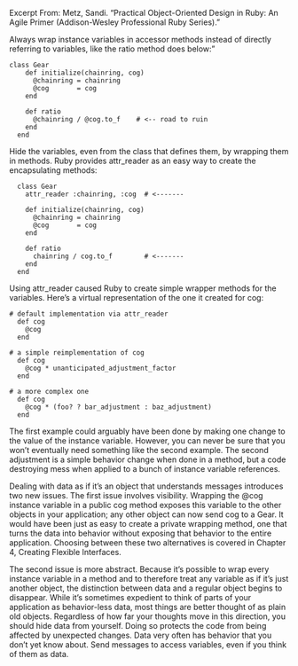 Excerpt From: Metz, Sandi. “Practical Object-Oriented Design in Ruby: An Agile Primer (Addison-Wesley Professional Ruby Series).”

Always wrap instance variables in accessor methods instead of directly referring to variables, like the ratio method does below:”

```
class Gear
    def initialize(chainring, cog)
      @chainring = chainring
      @cog       = cog
    end
    
    def ratio
      @chainring / @cog.to_f    # <-- road to ruin
    end
  end
```

Hide the variables, even from the class that defines them, by wrapping them in methods. Ruby provides attr_reader as an easy way to create the encapsulating methods:

```
  class Gear
    attr_reader :chainring, :cog  # <-------
    
    def initialize(chainring, cog)
      @chainring = chainring
      @cog       = cog
    end
  
    def ratio
      chainring / cog.to_f        # <-------
    end
  end
```

Using attr_reader caused Ruby to create simple wrapper methods for the variables. Here’s a virtual representation of the one it created for cog:

```
# default implementation via attr_reader
  def cog
    @cog
  end

# a simple reimplementation of cog
  def cog
    @cog * unanticipated_adjustment_factor
  end

# a more complex one
  def cog
    @cog * (foo? ? bar_adjustment : baz_adjustment)
  end
```
The first example could arguably have been done by making one change to the value of the instance variable. However, you can never be sure that you won’t eventually need something like the second example. The second adjustment is a simple behavior change when done in a method, but a code destroying mess when applied to a bunch of instance variable references.

Dealing with data as if it’s an object that understands messages introduces two new issues. The first issue involves visibility. Wrapping the @cog instance variable in a public cog method exposes this variable to the other objects in your application; any other object can now send cog to a Gear. It would have been just as easy to create a private wrapping method, one that turns the data into behavior without exposing that behavior to the entire application. Choosing between these two alternatives is covered in Chapter 4, Creating Flexible Interfaces.

The second issue is more abstract. Because it’s possible to wrap every instance variable in a method and to therefore treat any variable as if it’s just another object, the distinction between data and a regular object begins to disappear. While it’s sometimes expedient to think of parts of your application as behavior-less data, most things are better thought of as plain old objects.
Regardless of how far your thoughts move in this direction, you should hide data from yourself. Doing so protects the code from being affected by unexpected changes. Data very often has behavior that you don’t yet know about. Send messages to access variables, even if you think of them as data.

